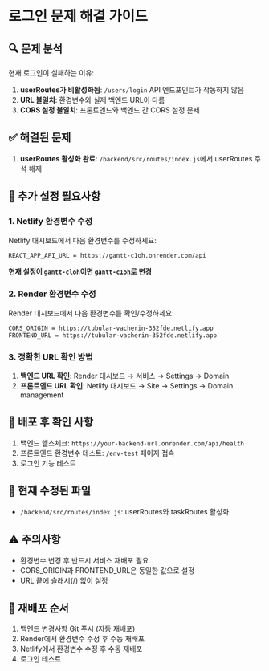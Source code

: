 # 로그인 문제 해결 가이드

## 🔍 문제 분석
현재 로그인이 실패하는 이유:
1. **userRoutes가 비활성화됨**: `/users/login` API 엔드포인트가 작동하지 않음
2. **URL 불일치**: 환경변수와 실제 백엔드 URL이 다름
3. **CORS 설정 불일치**: 프론트엔드와 백엔드 간 CORS 설정 문제

## ✅ 해결된 문제
1. **userRoutes 활성화 완료**: `/backend/src/routes/index.js`에서 userRoutes 주석 해제

## 🔧 추가 설정 필요사항

### 1. Netlify 환경변수 수정
Netlify 대시보드에서 다음 환경변수를 수정하세요:

```
REACT_APP_API_URL = https://gantt-c1oh.onrender.com/api
```

**현재 설정이 `gantt-cloh`이면 `gantt-c1oh`로 변경**

### 2. Render 환경변수 수정
Render 대시보드에서 다음 환경변수를 확인/수정하세요:

```
CORS_ORIGIN = https://tubular-vacherin-352fde.netlify.app
FRONTEND_URL = https://tubular-vacherin-352fde.netlify.app
```

### 3. 정확한 URL 확인 방법
1. **백엔드 URL 확인**: Render 대시보드 → 서비스 → Settings → Domain
2. **프론트엔드 URL 확인**: Netlify 대시보드 → Site → Settings → Domain management

## 🚀 배포 후 확인 사항
1. 백엔드 헬스체크: `https://your-backend-url.onrender.com/api/health`
2. 프론트엔드 환경변수 테스트: `/env-test` 페이지 접속
3. 로그인 기능 테스트

## 📝 현재 수정된 파일
- `/backend/src/routes/index.js`: userRoutes와 taskRoutes 활성화

## ⚠️ 주의사항
- 환경변수 변경 후 반드시 서비스 재배포 필요
- CORS_ORIGIN과 FRONTEND_URL은 동일한 값으로 설정
- URL 끝에 슬래시(/) 없이 설정

## 🔄 재배포 순서
1. 백엔드 변경사항 Git 푸시 (자동 재배포)
2. Render에서 환경변수 수정 후 수동 재배포
3. Netlify에서 환경변수 수정 후 수동 재배포
4. 로그인 테스트
